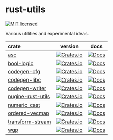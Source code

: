# rust-utils

[![MIT licensed][license-badge]][license-url]

[license-badge]: https://img.shields.io/badge/license-MIT-blue.svg
[license-url]: ./LICENSE

Various utilities and experimental ideas.

| crate                                            |                                                      version                                                      |                                            docs                                            |
| :----------------------------------------------- | :---------------------------------------------------------------------------------------------------------------: | :----------------------------------------------------------------------------------------: |
| [asc](./crates/asc/)                             |               [![Crates.io](https://img.shields.io/crates/v/asc.svg)](https://crates.io/crates/asc)               |               [![Docs](https://docs.rs/asc/badge.svg)](https://docs.rs/asc/)               |
| [bool-logic](./crates/bool-logic/)               |        [![Crates.io](https://img.shields.io/crates/v/bool-logic.svg)](https://crates.io/crates/bool-logic)        |        [![Docs](https://docs.rs/bool-logic/badge.svg)](https://docs.rs/bool-logic/)        |
| [codegen-cfg](./crates/codegen-cfg/)             |       [![Crates.io](https://img.shields.io/crates/v/codegen-cfg.svg)](https://crates.io/crates/codegen-cfg)       |       [![Docs](https://docs.rs/codegen-cfg/badge.svg)](https://docs.rs/codegen-cfg/)       |
| [codegen-libc](./crates/codegen-libc/)           |      [![Crates.io](https://img.shields.io/crates/v/codegen-libc.svg)](https://crates.io/crates/codegen-libc)      |      [![Docs](https://docs.rs/codegen-libc/badge.svg)](https://docs.rs/codegen-libc/)      |
| [codegen-writer](./crates/codegen-writer/)       |    [![Crates.io](https://img.shields.io/crates/v/codegen-writer.svg)](https://crates.io/crates/codegen-writer)    |    [![Docs](https://docs.rs/codegen-writer/badge.svg)](https://docs.rs/codegen-writer/)    |
| [nugine-rust-utils](./crates/nugine-rust-utils/) | [![Crates.io](https://img.shields.io/crates/v/nugine-rust-utils.svg)](https://crates.io/crates/nugine-rust-utils) | [![Docs](https://docs.rs/nugine-rust-utils/badge.svg)](https://docs.rs/nugine-rust-utils/) |
| [numeric_cast](./crates/numeric_cast/)           |      [![Crates.io](https://img.shields.io/crates/v/numeric_cast.svg)](https://crates.io/crates/numeric_cast)      |      [![Docs](https://docs.rs/numeric_cast/badge.svg)](https://docs.rs/numeric_cast/)      |
| [ordered-vecmap](./crates/ordered-vecmap/)       |    [![Crates.io](https://img.shields.io/crates/v/ordered-vecmap.svg)](https://crates.io/crates/ordered-vecmap)    |    [![Docs](https://docs.rs/ordered-vecmap/badge.svg)](https://docs.rs/ordered-vecmap/)    |
| [transform-stream](./crates/transform-stream/)   |  [![Crates.io](https://img.shields.io/crates/v/transform-stream.svg)](https://crates.io/crates/transform-stream)  |  [![Docs](https://docs.rs/transform-stream/badge.svg)](https://docs.rs/transform-stream/)  |
| [wgp](./crates/wgp/)                             |               [![Crates.io](https://img.shields.io/crates/v/wgp.svg)](https://crates.io/crates/wgp)               |               [![Docs](https://docs.rs/wgp/badge.svg)](https://docs.rs/wgp/)               |
